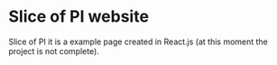 # Slice of PI website

Slice of PI it is a example page created in React.js (at this moment the project is not complete).
